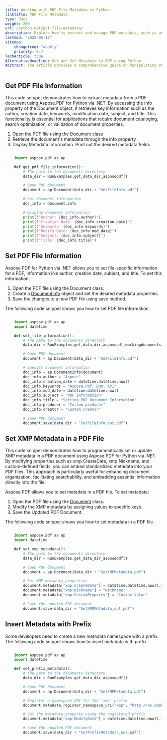 ```yaml
---
title: Working with PDF File Metadata in Python
linktitle: PDF File Metadata
type: docs
weight: 200
url: /python-net/pdf-file-metadata/
description: Explore how to extract and manage PDF metadata, such as author and title, in Python using Aspose.PDF.
lastmod: "2025-05-12"
sitemap:
    changefreq: "weekly"
    priority: 0.7
TechArticle: true
AlternativeHeadline: Get and Set Metadata in PDF using Python
Abstract: The article provides a comprehensive guide on manipulating PDF metadata using Aspose.PDF for Python via .NET. It outlines methods to extract and set metadata properties, including author, creation date, keywords, and more, which are crucial for document cataloging, search optimization, or validation. The code snippets demonstrate how to retrieve metadata from a PDF using the `Document` class and the `info` property, set new metadata using the `DocumentInfo` object, and save the changes. Additionally, it shows how to programmatically update XMP metadata, which enhances document organization and searchability. The article also explains how to insert metadata with a custom prefix by registering a namespace URI. These functionalities are essential for developers aiming to manage PDF document information effectively within applications.
---
```


## Get PDF File Information

This code snippet demonstrates how to extract metadata from a PDF document using Aspose.PDF for Python via .NET. By accessing the info property of the Document object, it retrieves key information such as the author, creation date, keywords, modification date, subject, and title. This functionality is essential for applications that require document cataloging, search optimization, or validation of document properties.

1. Open the PDF file using the Document class
1. Retrieve the document's metadata through the info property
1. Display Metadata Information. Print out the desired metadata fields

```python

    import aspose.pdf as ap

    def get_pdf_file_information():
        # The path to the documents directory
        data_dir = RunExamples.get_data_dir_asposepdf()

        # Open PDF document
        document = ap.Document(data_dir + "GetFileInfo.pdf")

        # Get document information
        doc_info = document.info

        # Display document information
        print(f"Author: {doc_info.author}")
        print(f"Creation Date: {doc_info.creation_date}")
        print(f"Keywords: {doc_info.keywords}")
        print(f"Modify Date: {doc_info.mod_date}")
        print(f"Subject: {doc_info.subject}")
        print(f"Title: {doc_info.title}")
```

## Set PDF File Information

Aspose.PDF for Python via .NET allows you to set file-specific information for a PDF, information like author, creation date, subject, and title. To set this information:

1. Open the PDF file using the Document class.
1. Create a [DocumentInfo]() object and set the desired metadata properties.
1. Save the changes to a new PDF file using save method.

The following code snippet shows you how to set PDF file information.

```python

    import aspose.pdf as ap
    import datetime

    def set_file_information():
        # The path to the documents directory
        data_dir = RunExamples.get_data_dir_asposepdf_workingdocuments()

        # Open PDF document
        document = ap.Document(data_dir + "SetFileInfo.pdf")

        # Specify document information
        doc_info = ap.DocumentInfo(document)
        doc_info.author = "Aspose"
        doc_info.creation_date = datetime.datetime.now()
        doc_info.keywords = "Aspose.Pdf, DOM, API"
        doc_info.mod_date = datetime.datetime.now()
        doc_info.subject = "PDF Information"
        doc_info.title = "Setting PDF Document Information"
        doc_info.producer = "Custom producer"
        doc_info.creator = "Custom creator"

        # Save PDF document
        document.save(data_dir + "SetFileInfo_out.pdf")
```

## Set XMP Metadata in a PDF File

This code snippet demonstrates how to programmatically set or update XMP metadata in a PDF document using Aspose.PDF for Python via .NET. By modifying properties such as xmp:CreateDate, xmp:Nickname, and custom-defined fields, you can embed standardized metadata into your PDF files. This approach is particularly useful for enhancing document organization, facilitating searchability, and embedding essential information directly into the file.

Aspose.PDF allows you to set metadata in a PDF file. To set metadata:

1. Open the PDF file using the [Document](https://reference.aspose.com/pdf/python-net/aspose.pdf/document/) class.
1. Modify the XMP metadata by assigning values to specific keys.
1. Save the Updated PDF Document.

The following code snippet shows you how to set metadata in a PDF file.

```python

    import aspose.pdf as ap
    import datetime

    def set_xmp_metadata():
        # The path to the documents directory
        data_dir = RunExamples.get_data_dir_asposepdf()

        # Open PDF document
        document = ap.Document(data_dir + "SetXMPMetadata.pdf")

        # Set XMP metadata properties
        document.metadata["xmp:CreateDate"] = datetime.datetime.now().isoformat()
        document.metadata["xmp:Nickname"] = "Nickname"
        document.metadata["xmp:CustomProperty"] = "Custom Value"

        # Save the updated PDF document
        document.save(data_dir + "SetXMPMetadata_out.pdf")
```

## Insert Metadata with Prefix

Some developers need to create a new metadata namespace with a prefix. The following code snippet shows how to insert metadata with prefix.

```python

    import aspose.pdf as ap
    import datetime

    def set_prefix_metadata():
        # The path to the documents directory
        data_dir = RunExamples.get_data_dir_asposepdf()

        # Open PDF document
        document = ap.Document(data_dir + "SetXMPMetadata.pdf")

        # Register a namespace URI for the 'xmp' prefix
        document.metadata.register_namespace_uri("xmp", "http://ns.adobe.com/xap/1.0/")

        # Set the metadata property using the registered prefix
        document.metadata["xmp:ModifyDate"] = datetime.datetime.now().isoformat()  # ISO 8601 format

        # Save the updated PDF document
        document.save(data_dir + "SetPrefixMetadata_out.pdf")
```